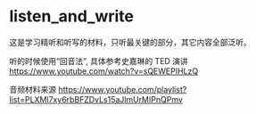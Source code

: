 # listen_and_write

这是学习精听和听写的材料，只听最关键的部分，其它内容全部泛听。

听的时候使用“回音法”, 具体参考史嘉琳的 TED 演讲 https://www.youtube.com/watch?v=sQEWEPIHLzQ

音频材料来源 https://www.youtube.com/playlist?list=PLXMl7xy6rbBFZDvLs15aJlmUrMIPnQPmv
